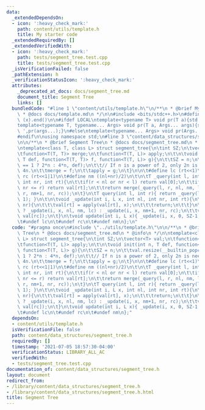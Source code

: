 ```yaml
---
data:
  _extendedDependsOn:
  - icon: ':heavy_check_mark:'
    path: content/utils/template.h
    title: My starter code
  _extendedRequiredBy: []
  _extendedVerifiedWith:
  - icon: ':heavy_check_mark:'
    path: tests/segment_tree.test.cpp
    title: tests/segment_tree.test.cpp
  _isVerificationFailed: false
  _pathExtension: h
  _verificationStatusIcon: ':heavy_check_mark:'
  attributes:
    _deprecated_at_docs: docs/segment_tree.md
    document_title: Segment Tree
    links: []
  bundledCode: "#line 1 \"content/utils/template.h\"\n/**\n * @brief My starter code\n\
    \ * @docs docs/template.md\n */\n\n#include <bits/stdc++.h>\n#define all(x) (x).begin(),\
    \ (x).end()\n\n#ifdef LOCAL\ntemplate<typename T> void pr(T a){std::cerr<<a<<std::endl;}\n\
    template<typename T, typename... Args> void pr(T a, Args... args){std::cerr<<a<<'\
    \ ',pr(args...);}\n#else\ntemplate<typename... Args> void pr(Args... args){}\n\
    #endif\n\nusing namespace std;\n#line 3 \"content/data_structures/segment_tree.h\"\
    \n\n/**\n * @brief Segment Tree\n * @docs docs/segment_tree.md\n * @info\n */\n\
    \ntemplate<class T, class L> struct segment_tree{\n\tint SZ;\n\tvector<T> val;\n\
    \tfunction<T(T, T)> merge;\n\tfunction<T(T, L)> apply;\n\t\n\tvoid init(int n,\
    \ T def, function<T(T, T)> f, function<T(T, L)> g){\n\t\tSZ = n;\n\t\tval.resize(__builtin_popcount(n)\
    \ == 1 ? 2*n : 4*n, def);\n\t\t// If n is a power of 2, only 2n is needed. Otherwise\
    \ 4n.\n\t\tmerge = f;\n\t\tapply = g;\n\t}\n\n\t#define lc (rt<<1)\n\t#define\
    \ rc (rt<<1|1)\n\t#define nm ((nl+nr)/2)\n\t\n\tT _query(int l, int r, int nl,\
    \ int nr, int rt){\n\t\tif(r < nl or nr < l) return val[0];\n\t\tif(l <= nl and\
    \ nr <= r) return val[rt];\n\t\treturn merge(_query(l, r, nl, nm, lc), _query(l,\
    \ r, nm+1, nr, rc));\n\t}\n\tT query(int l, int r){ return _query(l, r, 0, SZ-1,\
    \ 1); }\n\t\n\tvoid _update(int i, L x, int nl, int nr, int rt){\n\t\tif(nl ==\
    \ nr){\n\t\t\tval[rt] = apply(val[rt], x);\n\t\t\treturn;\n\t\t}\n\t\ti <= nm\
    \ ? _update(i, x, nl, nm, lc) : _update(i, x, nm+1, nr, rc);\n\t\tval[rt] = merge(val[lc],\
    \ val[rc]);\n\t}\n\tvoid update(int i, L x){ _update(i, x, 0, SZ-1, 1); };\n\n\
    \t#undef lc\n\t#undef rc\n\t#undef nm\n};\n"
  code: "#pragma once\n#include \"../utils/template.h\"\n\n/**\n * @brief Segment\
    \ Tree\n * @docs docs/segment_tree.md\n * @info\n */\n\ntemplate<class T, class\
    \ L> struct segment_tree{\n\tint SZ;\n\tvector<T> val;\n\tfunction<T(T, T)> merge;\n\
    \tfunction<T(T, L)> apply;\n\t\n\tvoid init(int n, T def, function<T(T, T)> f,\
    \ function<T(T, L)> g){\n\t\tSZ = n;\n\t\tval.resize(__builtin_popcount(n) ==\
    \ 1 ? 2*n : 4*n, def);\n\t\t// If n is a power of 2, only 2n is needed. Otherwise\
    \ 4n.\n\t\tmerge = f;\n\t\tapply = g;\n\t}\n\n\t#define lc (rt<<1)\n\t#define\
    \ rc (rt<<1|1)\n\t#define nm ((nl+nr)/2)\n\t\n\tT _query(int l, int r, int nl,\
    \ int nr, int rt){\n\t\tif(r < nl or nr < l) return val[0];\n\t\tif(l <= nl and\
    \ nr <= r) return val[rt];\n\t\treturn merge(_query(l, r, nl, nm, lc), _query(l,\
    \ r, nm+1, nr, rc));\n\t}\n\tT query(int l, int r){ return _query(l, r, 0, SZ-1,\
    \ 1); }\n\t\n\tvoid _update(int i, L x, int nl, int nr, int rt){\n\t\tif(nl ==\
    \ nr){\n\t\t\tval[rt] = apply(val[rt], x);\n\t\t\treturn;\n\t\t}\n\t\ti <= nm\
    \ ? _update(i, x, nl, nm, lc) : _update(i, x, nm+1, nr, rc);\n\t\tval[rt] = merge(val[lc],\
    \ val[rc]);\n\t}\n\tvoid update(int i, L x){ _update(i, x, 0, SZ-1, 1); };\n\n\
    \t#undef lc\n\t#undef rc\n\t#undef nm\n};"
  dependsOn:
  - content/utils/template.h
  isVerificationFile: false
  path: content/data_structures/segment_tree.h
  requiredBy: []
  timestamp: '2021-07-05 18:57:30-04:00'
  verificationStatus: LIBRARY_ALL_AC
  verifiedWith:
  - tests/segment_tree.test.cpp
documentation_of: content/data_structures/segment_tree.h
layout: document
redirect_from:
- /library/content/data_structures/segment_tree.h
- /library/content/data_structures/segment_tree.h.html
title: Segment Tree
---
```

